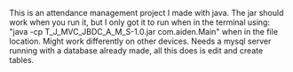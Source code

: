 This is an attendance management project I made with java. The jar should work when you run it, but I only got it to run when in the terminal using: "java -cp T_J_MVC_JBDC_A_M_S-1.0.jar com.aiden.Main" when in the file location. 
Might work differently on other devices. Needs a mysql server running with a database already made, all this does is edit and create tables.

